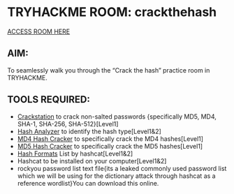# TRYHACKME ROOM: crackthehash
[ACCESS ROOM HERE](https://tryhackme.com/r/room/crackthehash)

## AIM:
To seamlessly walk you through the “Crack the hash” practice room in TRYHACKME.

## TOOLS REQUIRED:
+ [Crackstation](https://crackstation.net) to crack non-salted passwords {specifically MD5, MD4, SHA-1, SHA-256, SHA-512}[Level1]
+ [Hash Analyzer](https://hashes.com/en/tools/hash_identifier) to identify the hash type[Level1&2]
+ [MD4 Hash Cracker](https://www.dcode.fr/md4-hash) to specifically crack the MD4 hashes[Level1]
+ [MD5 Hash Cracker](https://md5decrypt.net/en/) to specifically crack the MD5 hashes[Level1]
+ [Hash Formats](https://hashcat.net/wiki/doku.php?id=example_hashes) List by hashcat[Level1&2]
+ Hashcat to be installed on your computer[Level1&2]
+ rockyou password list text file{its a leaked commonly used password list which we will be using for the dictionary attack through hashcat as a reference wordlist}You can download this online.


